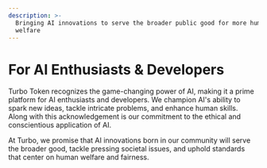 ```yaml
---
description: >-
  Bringing AI innovations to serve the broader public good for more human
  welfare
---
```


# For AI Enthusiasts & Developers

Turbo Token recognizes the game-changing power of AI, making it a prime platform for AI enthusiasts and developers. We champion AI's ability to spark new ideas, tackle intricate problems, and enhance human skills. Along with this acknowledgement is our commitment to the ethical and conscientious application of AI.&#x20;

At Turbo, we promise that AI innovations born in our community will serve the broader good, tackle pressing societal issues, and uphold standards that center on human welfare and fairness.
